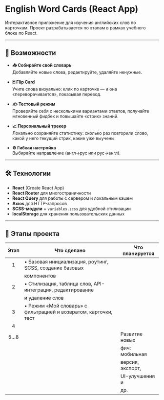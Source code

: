 # English Word Cards (React App)

Интерактивное приложение для изучения английских слов по карточкам. Проект разрабатывается по этапам в рамках учебного блока по React.

---

## 🚀 Возможности

- **📥 Собирайте свой словарь**  
  Добавляйте новые слова, редактируйте, удаляйте ненужные.

- **🃏 Flip Card**  
  Учите слова визуально: клик по карточке — и она «переворачивается», показывая перевод.

- **✍️ Тестовый режим**  
  Проверяйте себя с несколькими вариантами ответов, получайте мгновенный фидбек и повышайте «стрик» знаний.

- **📈 Персональный трекер**  
  Локально сохраняйте статистику: сколько раз повторили слово, какой у него текущий стрик, какие уже выучены.

- **⚙️ Гибкая настройка**  
  Выбирайте направление (англ→рус или рус→англ).

---

## 🛠 Технологии

- **React** (Create React App)  
- **React Router** для многостраничности  
- **React Query** для работы с сервером и локальным кэшем  
- **Axios** для HTTP-запросов  
- **SCSS-модули** + `variables.scss` для удобной стилизации  
- **localStorage** для хранения пользовательских данных

---

## 📌 Этапы проекта

| Этап | Что сделано                                                       | Что планируется |
| :--: | ----------------------------------------------------------------- | --------------- |
|   1  | • Базовая инициализация, роутинг, SCSS, создание базовых          |                 |
|      |   компонентов                                                     |                 |
|   2  | • Стилизация, таблица слов, API-интеграция, редактирование        |                 |
|      |   и удаление слов                                                 |                 | 
|   3  | • Режим «Мой словарь» с фильтрацией и возвратом, карточки, тест   |                 |
|   4  |                                                                   |                 |
|  5…8 |                                                                   | Развитие новых  | 
|      |                                                                   | фич: мобильная  | 
|      |                                                                   | версия, экспорт,| 
|      |                                                                   | UI-улучшения и  |
|      |                                                                   | др.             |
